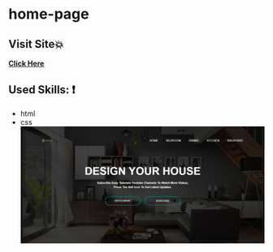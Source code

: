 # home-page
## Visit Site:boom:
**[Click Here]( https://amal-mousa.github.io/home-page/)**
## Used Skills: :exclamation:
* html
* css
![](img/home-page.png)
